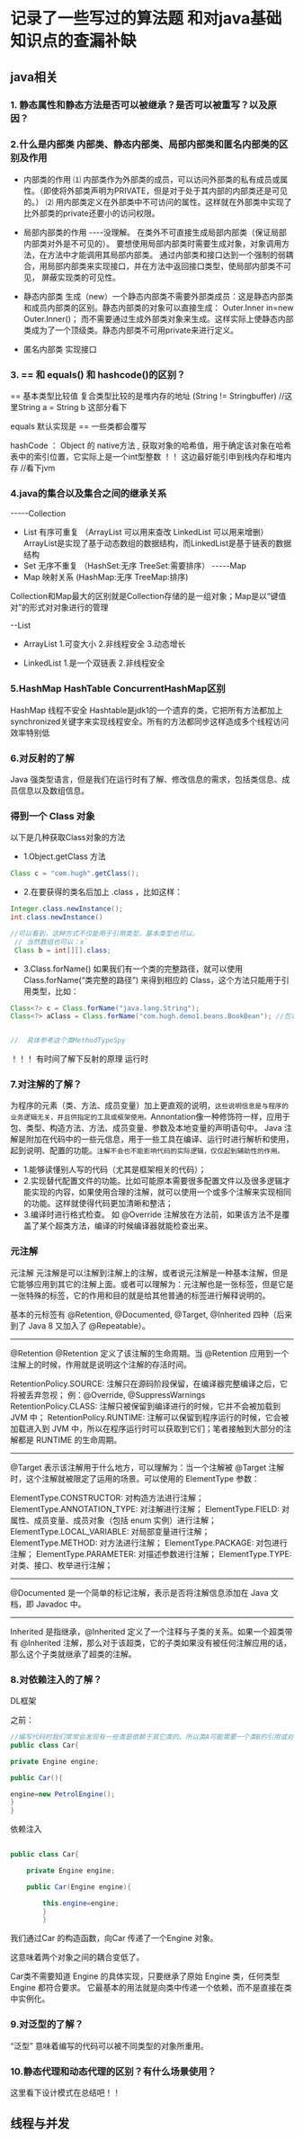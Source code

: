 # 记录了一些写过的算法题 和对java基础知识点的查漏补缺

## java相关

### 1. 静态属性和静态方法是否可以被继承？是否可以被重写？以及原因？

### 2.什么是内部类 内部类、静态内部类、局部内部类和匿名内部类的区别及作用

* 内部类的作用
⑴ 内部类作为外部类的成员，可以访问外部类的私有成员或属性。（即使将外部类声明为PRIVATE，但是对于处于其内部的内部类还是可见的。） 
⑵ 用内部类定义在外部类中不可访问的属性。这样就在外部类中实现了比外部类的private还要小的访问权限。

* 局部内部类的作用 ----没理解。
在类外不可直接生成局部内部类（保证局部内部类对外是不可见的）。
要想使用局部内部类时需要生成对象，对象调用方法，在方法中才能调用其局部内部类。
通过内部类和接口达到一个强制的弱耦合，用局部内部类来实现接口，并在方法中返回接口类型，使局部内部类不可见，
屏蔽实现类的可见性。

* 静态内部类
生成（new）一个静态内部类不需要外部类成员：这是静态内部类和成员内部类的区别。静态内部类的对象可以直接生成： 
Outer.Inner in=new Outer.Inner()； 
而不需要通过生成外部类对象来生成。这样实际上使静态内部类成为了一个顶级类。静态内部类不可用private来进行定义。

* 匿名内部类
实现接口

### 3. == 和 equals() 和 hashcode()的区别？
== 基本类型比较值     复合类型比较的是堆内存的地址 (String != Stringbuffer) //这里String a = String b 这部分看下

equals 默认实现是 == 一些类都会覆写

hashCode ： Object 的 native方法 , 获取对象的哈希值，用于确定该对象在哈希表中的索引位置，它实际上是一个int型整数
！！ 这边最好能引申到栈内存和堆内存  //看下jvm

### 4.java的集合以及集合之间的继承关系

-----Collection
* List 有序可重复   （ArrayList 可以用来查改  LinkedList 可以用来增删） ArrayList是实现了基于动态数组的数据结构，而LinkedList是基于链表的数据结构
* Set  无序不重复  （HashSet:无序   TreeSet:需要排序）
-----Map
* Map  映射关系     (HashMap:无序  TreeMap:排序)

Collection和Map最大的区别就是Collection存储的是一组对象；Map是以“键值对”的形式对对象进行的管理

--List

* ArrayList
1.可变大小
2.非线程安全
3.动态增长

* LinkedList
1.是一个双链表
2.非线程安全


### 5.HashMap HashTable ConcurrentHashMap区别
HashMap 线程不安全
Hashtable是jdk1的一个遗弃的类，它把所有方法都加上synchronized关键字来实现线程安全。所有的方法都同步这样造成多个线程访问效率特别低


### 6.对反射的了解
Java 强类型语言，但是我们在运行时有了解、修改信息的需求，包括类信息、成员信息以及数组信息。

### 得到一个 Class 对象
以下是几种获取Class对象的方法
* 1.Object.getClass 方法
```java
Class c = "com.hugh".getClass();

```

* 2.在要获得的类名后加上 .class ，比如这样：
```java
Integer.class.newInstance();
int.class.newInstance()

//可以看到，这种方式不仅能用于引用类型，基本类型也可以。
 // 当然数组也可以：x`
 Class b = int[][].class;
```

* 3.Class.forName()
如果我们有一个类的完整路径，就可以使用 Class.forName(“类完整的路径”) 来得到相应的 Class，这个方法只能用于引用类型，比如：

```java
Class<?> c = Class.forName("java.lang.String");
Class<?> aClass = Class.forName("com.hugh.demo1.beans.BookBean"); //包名加路径


//  具体参考这个类MethodTypeSpy
```

！！！ 有时间了解下反射的原理 运行时



### 7.对注解的了解？
为程序的元素（类、方法、成员变量）加上更直观的说明，`这些说明信息是与程序的业务逻辑无关，并且供指定的工具或框架使用。`Annontation像一种修饰符一样，应用于包、类型、构造方法、方法、成员变量、参数及本地变量的声明语句中。 
Java 注解是附加在代码中的一些元信息，用于一些工具在编译、运行时进行解析和使用，起到说明、配置的功能。`注解不会也不能影响代码的实际逻辑，仅仅起到辅助性的作用。`


* 1.能够读懂别人写的代码（尤其是框架相关的代码）；
* 2.实现替代配置文件的功能。比如可能原本需要很多配置文件以及很多逻辑才能实现的内容，如果使用合理的注解，就可以使用一个或多个注解来实现相同的功能。这样就使得代码更加清晰和整洁；
* 3.编译时进行格式检查。 如 @Override 注解放在方法前，如果该方法不是覆盖了某个超类方法，编译的时候编译器就能检查出来。


### 元注解
元注解
元注解是可以注解到注解上的注解，或者说元注解是一种基本注解，但是它能够应用到其它的注解上面。或者可以理解为：元注解也是一张标签，但是它是一张特殊的标签，它的作用和目的就是给其他普通的标签进行解释说明的。

基本的元标签有 @Retention, @Documented, @Target, @Inherited 四种（后来到了 Java 8 又加入了 @Repeatable）。

  ---------------------
  @Retention
  @Retention 定义了该注解的生命周期。当 @Retention 应用到一个注解上的时候，作用就是说明这个注解的存活时间。
 
  RetentionPolicy.SOURCE: 注解只在源码阶段保留，在编译器完整编译之后，它将被丢弃忽视；
  例：@Override, @SuppressWarnings
  RetentionPolicy.CLASS: 注解只被保留到编译进行的时候，它并不会被加载到 JVM 中；
  RetentionPolicy.RUNTIME: 注解可以保留到程序运行的时候，它会被加载进入到 JVM 中，所以在程序运行时可以获取到它们；笔者接触到大部分的注解都是 RUNTIME 的生命周期。
 
  ---------------------
  @Target 表示该注解用于什么地方，可以理解为：当一个注解被 @Target 注解时，这个注解就被限定了运用的场景。可以使用的 ElementType 参数：
 
  ElementType.CONSTRUCTOR: 对构造方法进行注解；
  ElementType.ANNOTATION_TYPE: 对注解进行注解；
  ElementType.FIELD: 对属性、成员变量、成员对象（包括 enum 实例）进行注解；
  ElementType.LOCAL_VARIABLE: 对局部变量进行注解；
  ElementType.METHOD: 对方法进行注解；
  ElementType.PACKAGE: 对包进行注解；
  ElementType.PARAMETER: 对描述参数进行注解；
  ElementType.TYPE: 对类、接口、枚举进行注解；
  
  ---------------------
 @Documented 是一个简单的标记注解，表示是否将注解信息添加在 Java 文档，即 Javadoc 中。
 
  ---------------------
  Inherited 是指继承，@Inherited 定义了一个注释与子类的关系。如果一个超类带有 @Inherited 注解，那么对于该超类，它的子类如果没有被任何注解应用的话，那么这个子类就继承了超类的注解。
 

### 8.对依赖注入的了解？
DL框架

之前：

```java
//编写代码时我们常常会发现有一些类是依赖于其它类的。所以类A可能需要一个类B的引用或对象。 ---这就是依赖 一个类 要去使用其他类相应的一些方法或属性
public class Car{

private Engine engine;

public Car(){

engine=new PetrolEngine();
}
}
```

依赖注入

```java
	
public class Car{  

    private Engine engine;

    public Car(Engine engine){

        this.engine=engine;
        }
        }
```

我们通过Car 的构造函数，向Car 传递了一个Engine 对象。

这意味着两个对象之间的耦合变低了。

Car类不需要知道 Engine 的具体实现，只要继承了原始 Engine 类，任何类型 Engine 都符合要求。
它最基本的用法就是向类中传递一个依赖，而不是直接在类中实例化。

### 9.对泛型的了解？
“泛型” 意味着编写的代码可以被不同类型的对象所重用。

### 10.静态代理和动态代理的区别？有什么场景使用？
这里看下设计模式在总结吧！！


## 线程与并发
